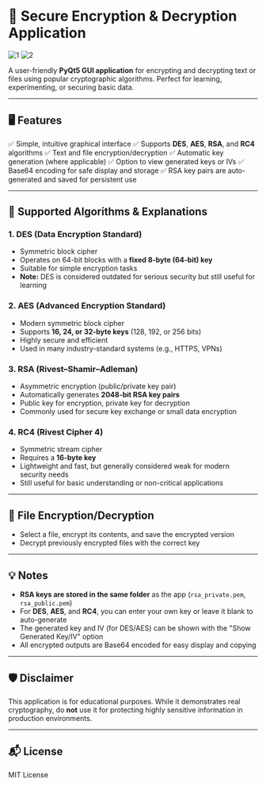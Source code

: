 # 🔐 Secure Encryption & Decryption Application

![1](https://github.com/user-attachments/assets/584115df-6bcc-4b7b-931f-1039a590521a)    ![2](https://github.com/user-attachments/assets/220771bf-3a22-4d7a-8a7e-3f641804a981)



A user-friendly **PyQt5 GUI application** for encrypting and decrypting text or files using popular cryptographic algorithms. Perfect for learning, experimenting, or securing basic data.

---

## 🖥️ Features

✅ Simple, intuitive graphical interface
✅ Supports **DES**, **AES**, **RSA**, and **RC4** algorithms
✅ Text and file encryption/decryption
✅ Automatic key generation (where applicable)
✅ Option to view generated keys or IVs
✅ Base64 encoding for safe display and storage
✅ RSA key pairs are auto-generated and saved for persistent use

---


## 🔑 Supported Algorithms & Explanations

### 1. **DES (Data Encryption Standard)**

* Symmetric block cipher
* Operates on 64-bit blocks with a **fixed 8-byte (64-bit) key**
* Suitable for simple encryption tasks
* **Note:** DES is considered outdated for serious security but still useful for learning

### 2. **AES (Advanced Encryption Standard)**

* Modern symmetric block cipher
* Supports **16, 24, or 32-byte keys** (128, 192, or 256 bits)
* Highly secure and efficient
* Used in many industry-standard systems (e.g., HTTPS, VPNs)

### 3. **RSA (Rivest–Shamir–Adleman)**

* Asymmetric encryption (public/private key pair)
* Automatically generates **2048-bit RSA key pairs**
* Public key for encryption, private key for decryption
* Commonly used for secure key exchange or small data encryption

### 4. **RC4 (Rivest Cipher 4)**

* Symmetric stream cipher
* Requires a **16-byte key**
* Lightweight and fast, but generally considered weak for modern security needs
* Still useful for basic understanding or non-critical applications

---

## 📂 File Encryption/Decryption

* Select a file, encrypt its contents, and save the encrypted version
* Decrypt previously encrypted files with the correct key

---

## 💡 Notes

* **RSA keys are stored in the same folder** as the app (`rsa_private.pem`, `rsa_public.pem`)
* For **DES**, **AES**, and **RC4**, you can enter your own key or leave it blank to auto-generate
* The generated key and IV (for DES/AES) can be shown with the "Show Generated Key/IV" option
* All encrypted outputs are Base64 encoded for easy display and copying

---

## 🛡️ Disclaimer

This application is for educational purposes. While it demonstrates real cryptography, do **not** use it for protecting highly sensitive information in production environments.

---

## 📬 License

MIT License
